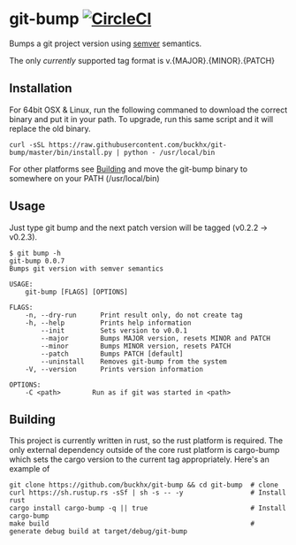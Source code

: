 # git-bump [![CircleCI](https://circleci.com/gh/buckhx/git-bump.svg?style=svg)](https://circleci.com/gh/buckhx/git-bump)

Bumps a git project version using [semver](http://semver.org/) semantics.

The only _currently_ supported tag format is v.{MAJOR}.{MINOR}.{PATCH}

## Installation

For 64bit OSX & Linux, run the following commaned to download the correct binary and put it in your path. To upgrade, run this same script and it will replace the old binary.

    curl -sSL https://raw.githubusercontent.com/buckhx/git-bump/master/bin/install.py | python - /usr/local/bin

For other platforms see [Building](#building) and move the git-bump binary to somewhere on your PATH (/usr/local/bin)
    
## Usage

Just type git bump and the next patch version will be tagged (v0.2.2 -> v0.2.3).

```
$ git bump -h
git-bump 0.0.7
Bumps git version with semver semantics

USAGE:
    git-bump [FLAGS] [OPTIONS]

FLAGS:
    -n, --dry-run      Print result only, do not create tag
    -h, --help         Prints help information
        --init         Sets version to v0.0.1
        --major        Bumps MAJOR version, resets MINOR and PATCH
        --minor        Bumps MINOR version, resets PATCH
        --patch        Bumps PATCH [default]
        --uninstall    Removes git-bump from the system
    -V, --version      Prints version information

OPTIONS:
    -C <path>        Run as if git was started in <path>
```

## Building

This project is currently written in rust, so the rust platform is required. The only external dependency outside of the core rust platform is cargo-bump which sets the cargo version to the current tag appropriately. Here's an example of  

```
git clone https://github.com/buckhx/git-bump && cd git-bump  # clone
curl https://sh.rustup.rs -sSf | sh -s -- -y                 # Install rust
cargo install cargo-bump -q || true                          # Install cargo-bump
make build                                                   # generate debug build at target/debug/git-bump
```
